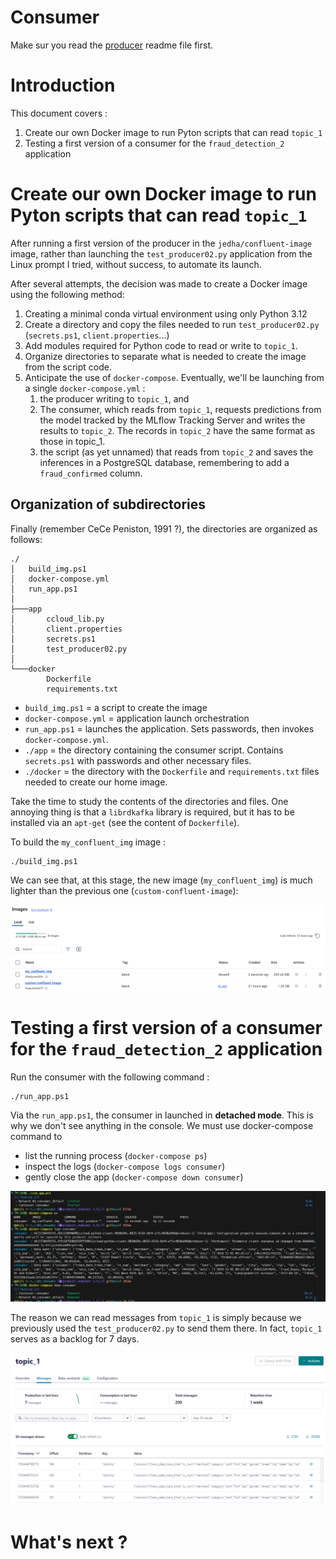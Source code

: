 <!-- 
* j'ai besoin de faire ma propre image Docker qui permet d'exécuter du code qui utilise des topics 
* J'arrive pas à utiliser celle de Jedha
* Comme le docker file de l'image de Jedha est pas dispo (merci les gars)
* Je repars de 0 et j'essaie de découvrir les lib à installer


```bash
conda install requests pandas librdkafka -c conda-forge -y
pip install confluent_kafka  avro-python3
```


```bash
pip list --format=freeze >> ./requirements.txt
```



docker-compose up 
On voir Hello à l'écran


docker-compose up -d
docker-compose logs app1
Pour voir Hello dans les logs


docker-compose logs app1
docker-compose logs app1

docker-compose ps

docker-compose down
docker-compose stop
docker-compose stop app1


 -->




<!-- ###################################################################### -->
<!-- ###################################################################### -->
# Consumer

Make sur you read the [producer](../03_producer/README.md) readme file first.




<!-- ###################################################################### -->
<!-- ###################################################################### -->
# Introduction

This document covers :
1. Create our own Docker image to run Pyton scripts that can read ``topic_1``
1. Testing a first version of a consumer for the `fraud_detection_2` application

<!-- 1. Add to the Docker image what is needed to make inferences
1. Technical: Implementation of a Kafka Topic in `fraud_detection_2`. -->



<!-- ###################################################################### -->
<!-- ###################################################################### -->
# Create our own Docker image to run Pyton scripts that can read ``topic_1``

After running a first version of the producer in the `jedha/confluent-image` image, rather than launching the `test_producer02.py` application from the Linux prompt I tried, without success, to automate its launch.

After several attempts, the decision was made to create a Docker image using the following method:
1. Creating a minimal conda virtual environment using only Python 3.12
1. Create a directory and copy the files needed to run `test_producer02.py` (``secrets.ps1``, ``client.properties``...)
1. Add modules required for Python code to read or write to ``topic_1``.
1. Organize directories to separate what is needed to create the image from the script code.
1. Anticipate the use of ``docker-compose``. Eventually, we'll be launching from a single ``docker-compose.yml`` :
    1. the producer writing to ``topic_1``, and
    1. The consumer, which reads from ``topic_1``, requests predictions from the model tracked by the MLflow Tracking Server and writes the results to ``topic_2``. The records in ``topic_2`` have the same format as those in topic_1.
    1. the script (as yet unnamed) that reads from `topic_2` and saves the inferences in a PostgreSQL database, remembering to add a ``fraud_confirmed`` column.

## Organization of subdirectories

Finally (remember CeCe Peniston, 1991 ?), the directories are organized as follows:

```
./
│   build_img.ps1
│   docker-compose.yml
│   run_app.ps1
│
├───app
│       ccloud_lib.py
│       client.properties
│       secrets.ps1
│       test_producer02.py
│
└───docker
        Dockerfile
        requirements.txt
```
* `build_img.ps1` = a script to create the image
* ``docker-compose.yml`` = application launch orchestration
* `run_app.ps1` = launches the application. Sets passwords, then invokes ``docker-compose.yml``.
* `./app` = the directory containing the consumer script. Contains `secrets.ps1` with passwords and other necessary files.
* ``./docker`` = the directory with the `Dockerfile` and `requirements.txt` files needed to create our home image.

Take the time to study the contents of the directories and files. One annoying thing is that a `librdkafka` library is required, but it has to be installed via an `apt-get` (see the content of `Dockerfile`).

To build the `my_confluent_img` image :

```
./build_img.ps1

```

We can see that, at this stage, the new image (`my_confluent_img`) is much lighter than the previous one (`custom-confluent-image`):

<p align="center">
<img src="./assets/img01.png" alt="drawing" width="600"/>
<p>









<!-- ###################################################################### -->
<!-- ###################################################################### -->
# Testing a first version of a consumer for the `fraud_detection_2` application

Run the consumer with the following command :

```
./run_app.ps1

```

Via the `run_app.ps1`, the consumer in launched in **detached mode**. This is why we don't see anything in the console. We must use docker-compose command to 
* list the running process (``docker-compose ps``)
* inspect the logs (`docker-compose logs consumer`) 
* gently close the app (`docker-compose down consumer`)

<p align="center">
<img src="./assets/img02.png" alt="drawing" width="600"/>
<p>

The reason we can read messages from ``topic_1`` is simply because we previously used the ``test_producer02.py`` to send them there. In fact, ``topic_1`` serves as a backlog for 7 days.


<p align="center">
<img src="./assets/img03.png" alt="drawing" width="600"/>
<p>
































<!-- 
## Create a topic

* Connect to the [Confluent](https://confluent.cloud/home) 
* Select the `fraud_detection_2_clstr` cluster

<p align="center">
<img src="./assets/img01.png" alt="drawing" width="600"/>
<p>

* Add a topic
* Name it `topic_2`
* Do not add a contract

<p align="center">
<img src="./assets/img02.png" alt="drawing" width="300"/>
<p>

* Copy the `secrets.ps1` you used with the producer and paste it in the directory




# 4. Running the producer of the `fraud_detection_2` application

## Configure client application access

* This is a Python code that retrieves simulated bank transactions from the "Real-time Data producer" and deposits them in ``topic_1``. 
* It produces data insofar as it deposits them in the topic
* This code must have the credentials to access ``topic_1`` this is why we need to go back to the Confluent web page

<p align="center">
<img src="./assets/img065.png" alt="drawing" width="600"/>
<p>


* Return to the `fraud_detection_2_clstr` page then click on "Set up client"

<p align="center">
<img src="./assets/img07.png" alt="drawing" width="600"/>
<p>

* Choose a language
* If a form asks for the topic name, enter `topic_1`

<p align="center">
<img src="./assets/img08.png" alt="drawing" width="600"/>
<p>


<p align="center">
<img src="./assets/img09.png" alt="drawing" width="600"/>
<p>


* On the web page we are offered to save a `clients.properties` file that contains the ``Key`` and the ``Secret`` in clear text (or that we will have to enter later in clear text in the `clients.properties` file in question)
* **IMPORTANT**: Once the `clients.properties` file is saved in the project directory, edit it and delete the 2 lines below:

```
sasl.username=6KQ...
sasl.password=zBV...
```

* In fact, `$env:SASL_USERNAME` and `$env:SASL_PASSWORD` have already been saved in a `secrets.ps1` file.







## Testing the producer 

* To test the producer you must :
    1. Open a terminal in the
    1. Launch the Docker image in interactive mode using the `run_confluent_image.ps1` script.

```powershell
./run_confluent_image.ps1
```


<p align="center">
<img src="./assets/img10.png" alt="drawing" width="600"/>
<p>

* When the Linux prompt is on the screen, we launch the producer code itself

```bash
python test_producer02.py 
```

<p align="center">
<img src="./assets/img11.png" alt="drawing" width="600"/>
<p>

* Given the speed of the ``Real-time Data producer``, the code displays transactions every 15 seconds.
* To stop the code, press ``CTRL+C`` in the Linux console. 
* To return to PowerShell, type `exit` at the Linux prompt.


## It's a kind of magic...
The aim here is to explain how the producer starts up and how the Confluent API's ``Key'' and ``Secret'' pass from PowerShell to Linux.

### The `run_confluent_image.ps1` script

```powershell
. "./secrets.ps1"
docker run -it -v "$(pwd):/home/app" -e SASL_USERNAME="$env:SASL_USERNAME" -e SASL_PASSWORD="$env:SASL_PASSWORD" jedha/confluent-image bash

```

* The script begins by checking that the `secrets.ps1` script is running.
* On the Windows side, it's the execution of the `secrets.ps1` script that defines the 2 environment variables `$env:SASL_USERNAME` and `$env:SASL_PASSWORD`.
* Once these two variables are in place, the ``run_confluent_image.ps1`` script passes them on to the Docker image (via the command line).
* Once launched, the Docker image can access a volume pointing to the current directory, and remains in interactive mode with a ``bash`` prompt.


### The `read_ccloud_config()` function in the `ccloud_lib` file. 

For the `fraud_detection_2` project, this function has been modified to :
1. Read the ``client.properties`` file 
1. retrieve the contents of environment variables ``SASL_USERNAME`` and ``SASL_PASSWORD``.

```python
def read_ccloud_config(config_file: str) -> dict:
    """Read Confluent Cloud configuration for librdkafka clients""""

    conf = {}
    with open(config_file) as fh:
        for line in fh:
            line = line.strip()
            if len(line) != 0 and line[0] != "#":
                parameter, value = line.strip().split("=", 1)
                conf[parameter] = value.strip()

    sasl_username = os.getenv("SASL_USERNAME")
    sasl_password = os.getenv("SASL_PASSWORD")

    # Check if environment var are defined
    if not sasl_username or not sasl_password:
        raise EnvironmentError(
            "The SASL_USERNAME or SASL_PASSWORD environment variables are not defined."
        )

    # Get credentials from environment variables
    conf["sasl.username"] = sasl_username
    conf["sasl.password"] = sasl_password

    # conf['ssl.ca.location'] = certifi.where()

    return conf
```

### The producer code ``test_producerXY.py`` 

See the definition of "constants" below at the very beginning of the code.   

```python
k_Topic = "topic_1"
k_Client_Prop = "client.properties"
k_RT_Data_Producer = "https://real-time-payments-api.herokuapp.com/current-transactions"
``` -->


<!-- ###################################################################### -->
<!-- ###################################################################### -->
# What's next ?
<!-- Go to the directory `03_consumer` and read the `README.md` file.  -->